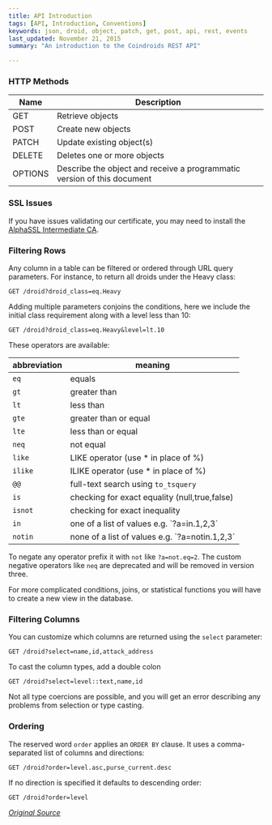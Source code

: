 ```yaml
---
title: API Introduction
tags: [API, Introduction, Conventions]
keywords: json, droid, object, patch, get, post, api, rest, events 
last_updated: November 21, 2015
summary: "An introduction to the Coindroids REST API"

---
```



### HTTP Methods
|Name|Description|
|---|---|
|GET | Retrieve objects |
|POST| Create new objects |
|PATCH| Update existing object(s) |
|DELETE| Deletes one or more objects |
|OPTIONS| Describe the object and receive a programmatic version of this document | 

### SSL Issues

If you have issues validating our certificate, you may need to install the [AlphaSSL Intermediate CA](https://www.alphassl.com/support/install-root-certificate.html).

### Filtering Rows

Any column in a table can be filtered or ordered through URL query parameters. For instance, to return all droids under the Heavy class:

```HTTP
GET /droid?droid_class=eq.Heavy
```

Adding multiple parameters conjoins the conditions, here we include the initial class requirement along with a level less than 10:

```HTTP
GET /droid?droid_class=eq.Heavy&level=lt.10
```

These operators are available:

<table>
<thead>
<tr><th>abbreviation</th><th>meaning</th></tr>
</thead>
<tbody>
<tr><td><code>eq</code></td><td>equals</td></tr>
<tr><td><code>gt</code></td><td>greater than</td></tr>
<tr><td><code>lt</code></td><td>less than</td></tr>
<tr><td><code>gte</code></td><td>greater than or equal</td></tr>
<tr><td><code>lte</code></td><td>less than or equal</td></tr>
<tr><td><code>neq</code></td><td>not equal</td></tr>
<tr><td><code>like</code></td><td>LIKE operator (use * in place of %)</td></tr>
<tr><td><code>ilike</code></td><td>ILIKE operator (use * in place of %)</td></tr>
<tr><td><code>@@</code></td><td>full-text search using <code>to_tsquery</code></td></tr>
<tr><td><code>is</code></td><td>checking for exact equality (null,true,false)</td></tr>
<tr><td><code>isnot</code></td><td>checking for exact inequality</td></tr>
<tr><td><code>in</code></td><td>one of a list of values e.g. `?a=in.1,2,3`</td></tr>
<tr><td><code>notin</code></td><td>none of a list of values e.g. `?a=notin.1,2,3`</td></tr>
</tbody>
</table>

To negate any operator prefix it with `not` like `?a=not.eq=2`. The custom negative operators like `neq` are deprecated and will be removed in version three.

For more complicated conditions, joins, or statistical functions you will have to create a new view in the database.

### Filtering Columns

You can customize which columns are returned using the `select` parameter:

```HTTP
GET /droid?select=name,id,attack_address
```

To cast the column types, add a double colon

```HTTP
GET /droid?select=level::text,name,id
```

Not all type coercions are possible, and you will get an error describing any problems from selection or type casting.

### Ordering

The reserved word `order` applies an `ORDER BY` clause.  It uses a comma-separated list of columns and directions:

```HTTP
GET /droid?order=level.asc,purse_current.desc
```

If no direction is specified it defaults to descending order:

```HTTP
GET /droid?order=level
```


_[Original Source](https://github.com/begriffs/postgrest/wiki/Routing)_


